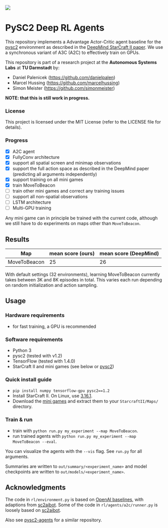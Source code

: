 ![](https://media.giphy.com/media/l1IBilqNEvJnFnMmQ/giphy.gif)

# PySC2 Deep RL Agents

This repository implements a Advantage Actor-Critic agent baseline for the
[pysc2](https://github.com/deepmind/pysc2/)
environment as described in the
[DeepMind StarCraft II paper](https://deepmind.com/documents/110/sc2le.pdf).
We use a synchronous variant of A3C (A2C) to effectively train on GPUs.

This repository is part of a research project at the **Autonomous Systems Labs** at **TU Darmstadt** by:
- Daniel Palenicek (https://github.com/danielpalen)
- Marcel Hussing (https://github.com/marcelhussing)
- Simon Meister (https://github.com/simonmeister)

**NOTE: that this is still work in progress.**

### License

This project is licensed under the MIT License (refer to the LICENSE file for details).

### Progress
- [x] A2C agent
- [x] FullyConv architecture
- [x] support all spatial screen and minimap observations
- [x] support the full action space as described in the DeepMind paper
(predicting all arguments independently)
- [x] support training on all mini games
- [x] train MoveToBeacon
- [ ] train other mini games and correct any training issues
- [ ] support all non-spatial observations
- [ ] LSTM architecture
- [ ] Multi-GPU training

Any mini game can in principle be trained with the current code,
although we still have to do experiments on maps other than `MoveToBeacon`.

## Results

| Map | mean score (ours) | mean score (DeepMind) |
| --- | --- | --- |
| MoveToBeacon | 25 | 26 |

With default settings (32 environments), learning MoveToBeacon currently
takes between 3K and 8K episodes in total.
This varies each run depending on random initialization and action sampling.

## Usage

### Hardware requirements
- for fast training, a GPU is recommended

### Software requirements
- Python 3
- pysc2 (tested with v1.2)
- TensorFlow (tested with 1.4.0)
- StarCraft II and mini games (see below or
  [pysc2](https://github.com/deepmind/pysc2/))

### Quick install guide
- `pip install numpy tensorflow-gpu pysc2==1.2`
- Install StarCraft II. On Linux, use
[3.16.1](http://blzdistsc2-a.akamaihd.net/Linux/SC2.3.16.1.zip).
- Download the
[mini games](https://github.com/deepmind/pysc2/releases/download/v1.2/mini_games.zip)
and extract them to your `StarcraftII/Maps/` directory.

### Train & run
- train with `python run.py my_experiment --map MoveToBeacon`.
- run trained agents with `python run.py my_experiment --map MoveToBeacon --eval`.

You can visualize the agents with the `--vis` flag.
See `run.py` for all arguments.

Summaries are written to `out/summary/<experiment_name>`
and model checkpoints are written to `out/models/<experiment_name>`.


## Acknowledgments
The code in `rl/environment.py` is based on
[OpenAI baselines](https://github.com/openai/baselines/tree/master/baselines/a2c),
with adaptions from
[sc2aibot](https://github.com/pekaalto/sc2aibot).
Some of the code in `rl/agents/a2c/runner.py` is loosely based on
[sc2aibot](https://github.com/pekaalto/sc2aibot).

Also see
[pysc2-agents](https://github.com/xhujoy/pysc2-agents)
for a similar repository.
